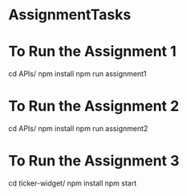 # AssignmentTasks

# To Run the Assignment 1
cd APIs/
npm install
npm run assignment1

# To Run the Assignment 2
cd APIs/
npm install
npm run assignment2


# To Run the Assignment 3
cd ticker-widget/
npm install
npm start

